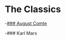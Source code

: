 # The Classics

  -[### August Comte](https://en.wikipedia.org/wiki/Auguste_Comte)
  
  -### Karl Marx
